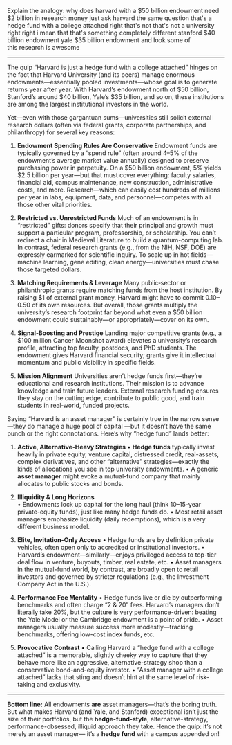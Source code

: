 
Explain the analogy: why does harvard with a $50 billion endowment need $2 billion in research money just ask harvard the same question that's a hedge fund with a college attached right that's not that's not a university right right i mean that that's something completely different stanford $40 billion endowment yale $35 billion endowment and look some of this research is awesome 

----

The quip “Harvard is just a hedge fund with a college attached” hinges on the fact that Harvard University (and its peers) manage enormous endowments—essentially pooled investments—whose goal is to generate returns year after year. With Harvard’s endowment north of $50 billion, Stanford’s around $40 billion, Yale’s $35 billion, and so on, these institutions are among the largest institutional investors in the world.

Yet—even with those gargantuan sums—universities still solicit external research dollars (often via federal grants, corporate partnerships, and philanthropy) for several key reasons:

1. **Endowment Spending Rules Are Conservative**
    Endowment funds are typically governed by a “spend rule” (often around 4–5% of the endowment’s average market value annually) designed to preserve purchasing power in perpetuity. On a $50 billion endowment, 5% yields $2.5 billion per year—but that must cover everything: faculty salaries, financial aid, campus maintenance, new construction, administrative costs, and more. Research—which can easily cost hundreds of millions per year in labs, equipment, data, and personnel—competes with all those other vital priorities.
    
2. **Restricted vs. Unrestricted Funds**
    Much of an endowment is in “restricted” gifts: donors specify that their principal and growth must support a particular program, professorship, or scholarship. You can’t redirect a chair in Medieval Literature to build a quantum-computing lab. In contrast, federal research grants (e.g., from the NIH, NSF, DOE) are expressly earmarked for scientific inquiry. To scale up in hot fields—machine learning, gene editing, clean energy—universities must chase those targeted dollars.
    
3. **Matching Requirements & Leverage**
    Many public‐sector or philanthropic grants require matching funds from the host institution. By raising $1 of external grant money, Harvard might have to commit $0.10–$0.50 of its own resources. But overall, those grants multiply the university’s research footprint far beyond what even a $50 billion endowment could sustainably—or appropriately—cover on its own.
    
4. **Signal‐Boosting and Prestige**
    Landing major competitive grants (e.g., a $100 million Cancer Moonshot award) elevates a university’s research profile, attracting top faculty, postdocs, and PhD students. The endowment gives Harvard financial security; grants give it intellectual momentum and public visibility in specific fields.
    
5. **Mission Alignment**
    Universities aren’t hedge funds first—they’re educational and research institutions. Their mission is to advance knowledge and train future leaders. External research funding ensures they stay on the cutting edge, contribute to public good, and train students in real‐world, funded projects.

Saying “Harvard is an asset manager” is certainly true in the narrow sense  —they do manage a huge pool of capital  —but it doesn’t have the same punch or the right connotations. Here’s why “hedge fund” lands better:

1. **Active, Alternative‐Heavy Strategies**
    • **Hedge funds** typically invest heavily in private equity, venture capital, distressed credit, real-assets, complex derivatives, and other “alternative” strategies—exactly the kinds of allocations you see in top university endowments.
    • A generic **asset manager** might evoke a mutual-fund company that mainly allocates to public stocks and bonds.

2. **Illiquidity & Long Horizons**    
    • Endowments lock up capital for the long haul (think 10–15-year private-equity funds), just like many hedge funds do.
    • Most retail asset managers emphasize liquidity (daily redemptions), which is a very different business model.
    
3. **Elite, Invitation-Only Access**
    • Hedge funds are by definition private vehicles, often open only to accredited or institutional investors.
    • Harvard’s endowment—similarly—enjoys privileged access to top-tier deal flow in venture, buyouts, timber, real estate, etc.
    • Asset managers in the mutual-fund world, by contrast, are broadly open to retail investors and governed by stricter regulations (e.g., the Investment Company Act in the U.S.).
    
4. **Performance Fee Mentality**
    • Hedge funds live or die by outperforming benchmarks and often charge “2 & 20” fees. Harvard’s managers don’t literally take 20%, but the culture is very performance-driven: beating the Yale Model or the Cambridge endowment is a point of pride.
    • Asset managers usually measure success more modestly—tracking benchmarks, offering low-cost index funds, etc.
    
5. **Provocative Contrast**
    • Calling Harvard a “hedge fund with a college attached” is a memorable, slightly cheeky way to capture that they behave more like an aggressive, alternative-strategy shop than a conservative bond-and-equity investor.
    • “Asset manager with a college attached” lacks that sting and doesn’t hint at the same level of risk-taking and exclusivity.

---

**Bottom line:**
All endowments **are** asset managers—that’s the boring truth. But what makes Harvard (and Yale, and Stanford) exceptional isn’t just the size of their portfolios, but the **hedge-fund-style**, alternative-strategy, performance-obsessed, illiquid approach they take. Hence the quip: it’s not merely an asset manager— it’s a **hedge fund** with a campus appended on!